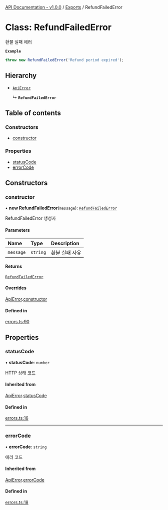 [API Documentation - v1.0.0](../README.md) / [Exports](../modules.md) / RefundFailedError

# Class: RefundFailedError

환불 실패 에러

**`Example`**

```typescript
throw new RefundFailedError('Refund period expired');
```

## Hierarchy

- [`ApiError`](ApiError.md)

  ↳ **`RefundFailedError`**

## Table of contents

### Constructors

- [constructor](RefundFailedError.md#constructor)

### Properties

- [statusCode](RefundFailedError.md#statuscode)
- [errorCode](RefundFailedError.md#errorcode)

## Constructors

### constructor

• **new RefundFailedError**(`message`): [`RefundFailedError`](RefundFailedError.md)

RefundFailedError 생성자

#### Parameters

| Name | Type | Description |
| :------ | :------ | :------ |
| `message` | `string` | 환불 실패 사유 |

#### Returns

[`RefundFailedError`](RefundFailedError.md)

#### Overrides

[ApiError](ApiError.md).[constructor](ApiError.md#constructor)

#### Defined in

[errors.ts:90](https://github.com/sysnet4admin/_Book_Claude-Code/blob/main/week3/Fri/code_doc_sync/src/api/errors.ts#L90)

## Properties

### statusCode

• **statusCode**: `number`

HTTP 상태 코드

#### Inherited from

[ApiError](ApiError.md).[statusCode](ApiError.md#statuscode)

#### Defined in

[errors.ts:16](https://github.com/sysnet4admin/_Book_Claude-Code/blob/main/week3/Fri/code_doc_sync/src/api/errors.ts#L16)

___

### errorCode

• **errorCode**: `string`

에러 코드

#### Inherited from

[ApiError](ApiError.md).[errorCode](ApiError.md#errorcode)

#### Defined in

[errors.ts:18](https://github.com/sysnet4admin/_Book_Claude-Code/blob/main/week3/Fri/code_doc_sync/src/api/errors.ts#L18)

